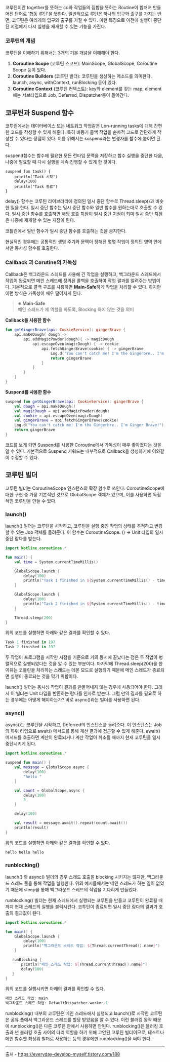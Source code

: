 코루틴이란 together를 뜻하는 co와 작업들의 집합을 뜻하는 Routine이 합쳐져 만들어진 단어로 '협동 루틴'을 뜻한다. 일반적으로 루틴은 하나의 입구와 출구를 가지는 반면, 코루틴은 여러개의 입구와 출구를 가질 수 있다. 이런 특징으로 이전에 실행이 중단된 지점에서 다시 실행을 재개할 수 있는 기능을 가진다.



### 코루틴의 개념

코루틴을 이해하기 위해서는 3개의 기본 개념을 이해해야 한다.

1. **Coroutine Scope** (코루틴 스코프): MainScope, GlobalScope, Coroutine Scope 등이 있다.
2. **Coroutine Builders** (코루틴 빌더): 코루틴을 생성하는 메소드를 의미한다. launch, async, withContext, runBlocking 등이 있다.
3. **Coroutine Context** (코루틴 컨텍스트): key와 element를 갖는 map, element에는 서브타입으로 Job, Deferred, Dispatcher등이 들어간다.

## 코루틴과 Suspend 함수


코투린에서는 데이터베이스 또는 네트워크 작업같은 Lon-running tasks에 대해 간편한 코드를 작성할 수 있게 해준다. 특히 비동기 콜백 작업을 순차적 코드로 간단하게 작성할 수 있다는 장점이 있다. 이를 위해서는 suspend라는 변경자를 함수에 붙이면 된다. 

suspend함수는 함수에 필요한 모든 런타임 문맥을 저장하고 함수 실행을 중단한 다음, 나중에 필요할 때 다시 실행을 계속 진행할 수 있게 한 것이다.

```run-kotlin
suspend fun task() {
    println("Task 시작")
    delay(100)
    println("Task 종료")
}
```




delay() 함수는 코루틴 라이브러리에 정의된 일시 중단 함수로 Thread.sleep()과 비슷한 일을 한다. 일시 중단 함수는 일시 중단 함수와 일반 함수를 원하는대로 호출할 수 있다. 일시 중단 함수를 호출하면 해당 호출 지점이 일시 중단 지점이 되며 일시 중단 지점은 나중에 재개할 수 있는 지점이 된다. 

코틀린에서 일반 함수가 일시 중단 함수를 호출하는 것을 금지한다.

현실적인 경우에는 공통적인 생명 주기와 문맥이 정해진 몇몇 작업이 정의딘 영역 안에서만 동시성 함수를 호출한다.

### Callback 과 Corutine의 가독성

Callback은 백그라운드 스레드를 사용해 긴 작업을 실행하고, 백그라운드 스레드에서 작업이 완료되면 메인 스레드에 정의된 콜백을 호출하여 작업 결과를 알려주는 방법이다. 기본적으로 콜백 구조를 사용하면 **Main-Safe**하게 작업을 처리할 수 있다. 하지만 이런 방식은 가독성이 매우 떨어지게 된다.

> **※ Main-Safe**  
> 메인 스레드가 제 역할을 하도록, Blocking 하지 않는 것을 의미

**Callback을 사용한 함수**

```kotlin
fun getGingerBrave(api: CookieService): gingerBrave {
    api.makeDough{ dough -> 
        api.addMagicPowder(dough){ -> magicDough
            api.escapeOven(magicDough) { -> cookie
                api.fetchGingerBrave(cookie) { -> gingerBrave
                    Log.d("You can't catch me! I'm the Gingerbre.. I'm Ginger Brave!")
                    return gingerBrave
                }
            }
        }
    }
}
```

**Suspend를 사용한 함수**

```kotlin
suspend fun getGingerBrave(api: CookieService): gingerBrave {
    val dough = api.makeDough()
    val magicDough = api.addMagicPowder(dough)
    val cookie = api.escapeOven(magicDough)
    val gingerBrave = api.fetchGingerBrave(cookie)
    Log.d("You can't catch me! I'm the Gingerbre.. I'm Ginger Brave!")
    return gingerBrave
}
```

코드를 보게 되면 Suspend를 사용한 Coroutine에서 가독성이 매우 좋아졌다는 것을 알 수 있다. 기본적으로 Suspend 키워드는 내부적으로 Callback을 생성하기에 이와같이 수정할 수 있다.


## 코루틴 빌더


코루틴 빌더는 CoroutineScope 인스턴스의 확장 함수로 쓰인다. CoroutineScope에 대한 구현 중 가장 기본적인 것으로 GlobalScope 객체가 있으며, 이를 사용하면 독립적인 코루틴을 만들 수 있다.

### launch()

launch() 빌더는 코루틴을 시작하고, 코루틴을 실행 중인 작업의 상태를 추적하고 변경할 수 있는 Job 객체를 돌려준다. 이 함수는 CoroutineScope. () -> Unit 타입의 일시 중단 람다를 받는다.


```kotlin
import kotlinx.coroutines.*

fun main() {
    val time = System.currentTimeMillis()

    GlobalScope.launch {
        delay(100)
        println("Task 1 finished in ${System.currentTimeMillis() - time}")
    }

    GlobalScope.launch {
        delay(100)
        println("Task 2 finished in ${System.currentTimeMillis() - time}")
    }

    Thread.sleep(200)
}
```

위의 코드를 실행하면 아래와 같은 결과를 확인할 수 있다.
```kotlin
Task 1 finished in 197
Task 2 finished in 197
```

두 작업이 프로그램을 시작한 시점을 기준으로 거의 동시에 끝났다는 점은 두 작업이 병렬적으로 실행되었다는 것을 알 수 있는 부분이다. 마지막에 Thread.sleep(200)을 한 이유는 코틀린을 처리하는 스레드는 데몬 모드로 실행되기 때문에 메인 스레드가 종료되면 실행이 종료되는 것을 막기 위함이다.

launch() 빌더는 동시성 작업이 결과를 만들어내지 않는 경우에 사용되어야 한다. 그래서 이 빌더는 Unit 타입을 반환하는 람다를 인자로 받는다. 그럼 만약 결과를 필요로 하는 경우에는 어떻게 해야하는가? 바로 async()라는 빌더를 사용하면 된다.

### async()

async()는 코루틴을 시작하고, Deferred의 인스턴스를 돌려준다. 이 인스턴스는 Job의 하위 타입으로 await() 메서드를 통해 계산 결과에 접근할 수 있게 해준다. await() 메서드를 호출하면 계산이 완료되거나 계산 작업이 취소될 때까지 현재 코루틴을 일시 중단시키게 된다.

```kotlin
import kotlinx.coroutines.*

suspend fun main() {
    val message = GlobalScope.async {
        delay(100)
        "hello "
    }

    val count = GlobalScope.async {
        delay(100)
        3
    }

    delay(100)

    val result = message.await().repeat(count.await())
    println(result)
}
```


위의 코드를 실행하면 아래와 같은 결과를 확인할 수 있다.

```kotlin
hello hello hello
```


### runblocking()

launch() 와 async() 빌더의 경우 스레드 호출을 blocking 시키지는 않지만, 백그라운드 스레드 풀을 통해 작업을 실행한다. 위의 예시들에서는 메인 스레드가 하는 일이 없었기 때문에 sleep을 통해 백그라운드 스레드의 작업을 기다리게 만들었다. 

runblocking() 빌더는 현재 스레드에서 실행되는 코루틴을 만들고 코루틴이 완료될 때까지 현재 스레드의 실행을 블럭시킨다. 코투틴이 종료되면 일시 중단 람다의 결과가 호출의 결과값이 된다.

```kotlin
import kotlinx.coroutines.*

fun main() {
    GlobalScope.launch {
        delay(100)
        println("백그라운드 스레드 작업: ${Thread.currentThread().name}")
    }

   runBlocking {
       println("메인 스레드 작업: ${Thread.currentThread().name}")
       delay(100)
   }
}
```

위의 코드를 실행시키면 아래의 결과를 확인할 수 있다.
```kotlin
메인 스레드 작업: main
백그라운드 스레드 작업: DefaultDispatcher-worker-1
```


runblocking() 내부의 코루틴은 메인 스레드에서 실행되고 launch()로 시작한 코루틴은 공유 풀에서 백그라운드 스레드를 할당 받았음을 알 수 있다. 이런 블러킹 동작 때문에 runblocking()은 다른 코루틴 안에서 사용하면 안된다. runblocking()은 블러킹 호출과 넌 블러킹 호출 사이의 다리 역할을 하기 위해 고안된 코루틴 빌더이므로, 테스트나 메인 함수엣 최상위 빌더로 사용하는 등의 경우에만 runblocking()을 써야 한다.



---
출처 - https://everyday-develop-myself.tistory.com/188